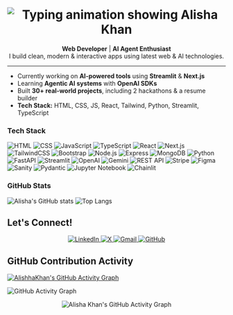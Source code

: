 <h1 align="center">
  <img src="https://readme-typing-svg.demolab.com?font=Fira+Code&size=32&pause=1000&color=0F766E&center=true&vCenter=true&width=450&lines=Alisha+Khan" alt="Typing animation showing Alisha Khan" />
</h1>



<p align="center">
  <strong>Web Developer</strong> | <strong>AI Agent Enthusiast</strong> <br />
  I build clean, modern & interactive apps using latest web & AI technologies.
</p>

---

<p align="center">
  
-  Currently working on **AI-powered tools** using <strong>Streamlit</strong> & <strong>Next.js</strong>  
-  Learning **Agentic AI systems** with <strong>OpenAI SDKs</strong>  
-  Built **30+ real-world projects**, including 2 hackathons & a resume builder  
-  <strong>Tech Stack:</strong> HTML, CSS, JS, React, Tailwind, Python, Streamlit, TypeScript
  
</p>
  

<p align="center">
  
  ### Tech Stack
![HTML](https://img.shields.io/badge/-HTML5-E34F26?style=flat&logo=html5&logoColor=white)
![CSS](https://img.shields.io/badge/-CSS3-1572B6?style=flat&logo=css3)
![JavaScript](https://img.shields.io/badge/-JavaScript-F7DF1E?style=flat&logo=javascript&logoColor=black)
![TypeScript](https://img.shields.io/badge/-TypeScript-3178C6?style=flat&logo=typescript)
![React](https://img.shields.io/badge/-React-20232A?style=flat&logo=react)
![Next.js](https://img.shields.io/badge/-Next.js-black?style=flat&logo=next.js)
![TailwindCSS](https://img.shields.io/badge/-TailwindCSS-38B2AC?style=flat&logo=tailwind-css)
![Bootstrap](https://img.shields.io/badge/-Bootstrap-7952B3?style=flat&logo=bootstrap&logoColor=white)
![Node.js](https://img.shields.io/badge/-Node.js-339933?style=flat&logo=node.js&logoColor=white)
![Express](https://img.shields.io/badge/-Express.js-000000?style=flat&logo=express&logoColor=white)
![MongoDB](https://img.shields.io/badge/-MongoDB-47A248?style=flat&logo=mongodb&logoColor=white)
![Python](https://img.shields.io/badge/-Python-3776AB?style=flat&logo=python&logoColor=white)
![FastAPI](https://img.shields.io/badge/-FastAPI-009688?style=flat&logo=fastapi)
![Streamlit](https://img.shields.io/badge/-Streamlit-FF4B4B?style=flat&logo=streamlit)
![OpenAI](https://img.shields.io/badge/-OpenAI-412991?style=flat&logo=openai&logoColor=white)
![Gemini](https://img.shields.io/badge/-Gemini-4285F4?style=flat&logo=google&logoColor=white)
![REST API](https://img.shields.io/badge/-REST%20API-000?style=flat&logo=api&logoColor=white)
![Stripe](https://img.shields.io/badge/-Stripe-008CDD?style=flat&logo=stripe&logoColor=white)
![Figma](https://img.shields.io/badge/-Figma-F24E1E?style=flat&logo=figma&logoColor=white)
![Sanity](https://img.shields.io/badge/-Sanity-FF2D20?style=flat&logo=sanity&logoColor=white)
![Pydantic](https://img.shields.io/badge/-Pydantic-18181B?style=flat&logo=python&logoColor=white)
![Jupyter Notebook](https://img.shields.io/badge/-Jupyter-F37626?style=flat&logo=jupyter&logoColor=white)
![Chainlit](https://img.shields.io/badge/-Chainlit-6E56CF?style=flat&logo=chainlink&logoColor=white)
  
</p>

<p align="center">
  
### GitHub Stats
![Alisha's GitHub stats](https://github-readme-stats.vercel.app/api?username=alishhaKhan&show_icons=true&theme=tokyonight)
![Top Langs](https://github-readme-stats.vercel.app/api/top-langs/?username=alishhaKhan&langs_count=5&layout=compact&theme=tokyonight&hide=scss,less,shell,dockerfile,makefile,batchfile,jupyter%20notebook,other)



</p>

<p align="center">
  
## Let's Connect!

<p align="center">
  <a href="https://linkedin.com/in/alisha-khan-7353ab35a" target="_blank">
    <img src="https://img.shields.io/badge/LinkedIn-%230077B5.svg?&style=for-the-badge&logo=linkedin&logoColor=white" alt="LinkedIn"/>
  </a>
  <a href="https://x.com/yourTwitterID" target="_blank">
    <img src="https://img.shields.io/badge/X-%23111111.svg?&style=for-the-badge&logo=twitter&logoColor=white" alt="X"/>
  </a>
  <a href="mailto:alishakhan8627@gmail.com">
    <img src="https://img.shields.io/badge/Gmail-D14836?style=for-the-badge&logo=gmail&logoColor=white" alt="Gmail"/>
  </a>
  <a href="https://github.com/alishhaKhan" target="_blank">
    <img src="https://img.shields.io/badge/GitHub-%23181717.svg?&style=for-the-badge&logo=github&logoColor=white" alt="GitHub"/>
  </a>
  
</p>

## GitHub Contribution Activity

[![AlishhaKhan's GitHub Activity Graph](https://github-readme-activity-graph.vercel.app/graph?username=AlishhaKhan&bg_color=0d1117&color=14B8A6&line=A78BFA&point=7DD3FC&area=true&hide_border=true)](https://github.com/ashutosh00710/github-readme-activity-graph)


![GitHub Activity Graph](https://github-readme-activity-graph.vercel.app/graph?username=alishhaKhan&theme=github-compact&color=0a6cf1&point=14B8A6&hide_border=true)


<p align="center">
  <img src="https://github-readme-activity-graph.vercel.app/graph?username=alishhaKhan&theme=react-dark&hide_border=true&area=true" alt="Alisha Khan's GitHub Activity Graph" />
</p>


